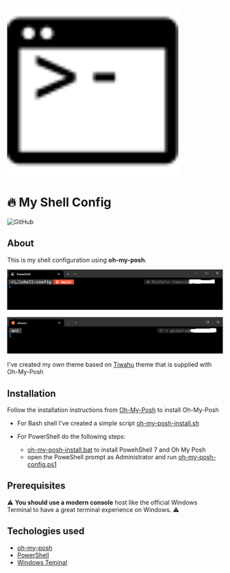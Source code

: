 <img width="400" src="./img/shell.svg" alt="shell configuration"/>

# 🔥 My Shell Config

![GitHub](https://img.shields.io/github/license/ghimele/shell-config?style=for-the-badge)

## About
This is my shell configuration using **oh-my-posh**.

![Screenshot](img/PowerShell.png)


![Screenshot](img/bash.png)

I've created my own theme based on [Tiwahu](https://ohmyposh.dev/docs/themes#tiwahu) theme that is supplied with Oh-My-Posh

## Installation
Follow the installation instructions from [Oh-My-Posh](https://github.com/JanDeDobbeleer/oh-my-posh) to install Oh-My-Posh

- For Bash shell I've created a simple script [oh-my-posh-install.sh](scripts/oh-my-posh-install.sh)

- For PowerShell do the following steps:
  - [oh-my-posh-install.bat](scripts/oh-my-posh-install.bat) to install PowehShell 7 and Oh My Posh
  - open the PoweShell prompt as Administrator and run [oh-my-posh-config.ps1](scripts/oh-my-posh-config.ps1)

## Prerequisites

⚠ **You should use a modern console** host like the official Windows Terminal to have a great terminal experience on Windows. ⚠

## Techologies used

- [oh-my-posh](https://github.com/JanDeDobbeleer/oh-my-posh)
- [PowerShell](https://learn.microsoft.com/en-us/powershell/scripting/install/installing-powershell-on-windows?view=powershell-7.3)
- [Windows Teminal](https://learn.microsoft.com/en-us/windows/terminal/install#install)